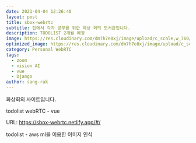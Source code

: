 ```yaml
---
date: 2021-04-04 12:26:40
layout: post
title: sbox-webrtc
subtitle: 집에서 각자 공부를 위한 화상 회의 도서관입니다.
description: TODOLIST 2개월 예정
image: https://res.cloudinary.com/dm7h7e8xj/image/upload/c_scale,w_760/v1506079212/jekflix-capa_vfhuzh.png
optimized_image: https://res.cloudinary.com/dm7h7e8xj/image/upload/c_scale,w_380/v1506079212/jekflix-capa_vfhuzh.png
category: Personal WebRTC
tags:
  - zoom
  - vision AI
  - vue
  - Django
author: sang-rak
---
```


화상회의 사이트입니다.

todolist webRTC - vue

URL:  https://sbox-webrtc.netlify.app/#/



todolist - aws ml을 이용한 이미지 인식